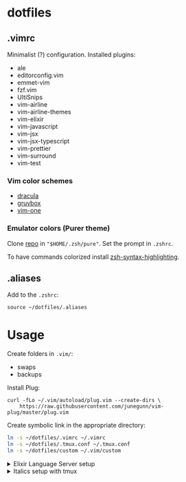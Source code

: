 # dotfiles

## .vimrc
Minimalist (?) configuration.
Installed plugins:
* ale
* editorconfig.vim
* emmet-vim
* fzf.vim
* UltiSnips
* vim-airline
* vim-airline-themes
* vim-elixir
* vim-javascript
* vim-jsx
* vim-jsx-typescript
* vim-prettier
* vim-surround
* vim-test

### Vim color schemes
* [dracula](https://github.com/dracula/vim)
* [gruvbox](https://github.com/morhetz/gruvbox)
* [vim-one](https://github.com/rakr/vim-one)

### Emulator colors (Purer theme)
Clone [repo](https://github.com/dfurnes/purer) in `"$HOME/.zsh/pure"`. Set the prompt in `.zshrc`.

To have commands colorized install [zsh-syntax-highlighting](https://github.com/zsh-users/zsh-syntax-highlighting).

## .aliases
Add to the `.zshrc`:
```
source ~/dotfiles/.aliases
```


# Usage
Create folders in `.vim/`:
* swaps
* backups

Install Plug:
```
curl -fLo ~/.vim/autoload/plug.vim --create-dirs \
    https://raw.githubusercontent.com/junegunn/vim-plug/master/plug.vim
```

Create symbolic link in the appropriate directory:
```bash
ln -s ~/dotfiles/.vimrc ~/.vimrc
ln -s ~/dotfiles/.tmux.conf ~/.tmux.conf
ln -s ~/dotfiles/custom ~/.vim/custom
```

<details>
  <summary>
  Elixir Language Server setup
  </summary

1. git clone https://github.com/elixir-lsp/elixir-ls.git
2. cd elixir-ls
3. mix deps.get
4. mix compile
5. MIX_ENV=prod mix elixir_ls.release
</details>
<details>
  <summary>
  Italics setup with tmux
  </summary>
  * [How to actually get italics and true colour to work in iTerm + tmux + vim](https://medium.com/@dubistkomisch/how-to-actually-get-italics-and-true-colour-to-work-in-iterm-tmux-vim-9ebe55ebc2be#:~:text=Configure%20iTerm,to%20xterm%2D256color%2Ditalic%20. )
  * [Enabling italics in Vim and tmux](https://rsapkf.xyz/blog/enabling-italics-vim-tmux)
</details>
